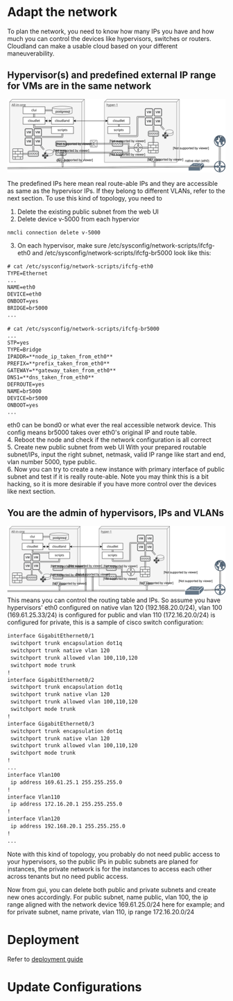 # Adapt the network
To plan the network, you need to know how many IPs you have and how much you can control the devices like hypervisors, switches or routers. Cloudland can make a usable cloud based on your different maneuverability.

## Hypervisor(s) and predefined external IP range for VMs are in the same network

![multi-node-route](images/mnroute.svg)   

   The predefined IPs here mean real route-able IPs and they are accessible as same as the hypervisor IPs. If they belong to different VLANs, refer to the next section. To use this kind of topology, you need to    
1. Delete the existing public subnet from the web UI   
2. Delete device v-5000 from each hypervior
```
nmcli connection delete v-5000
```
3. On each hypervisor, make sure /etc/sysconfig/network-scripts/ifcfg-eth0 and /etc/sysconfig/network-scripts/ifcfg-br5000 look like this:
```
# cat /etc/sysconfig/network-scripts/ifcfg-eth0
TYPE=Ethernet
...
NAME=eth0
DEVICE=eth0
ONBOOT=yes
BRIDGE=br5000
...

# cat /etc/sysconfig/network-scripts/ifcfg-br5000
...
STP=yes
TYPE=Bridge
IPADDR=**node_ip_taken_from_eth0**
PREFIX=**prefix_taken_from_eth0**
GATEWAY=**gateway_taken_from_eth0**
DNS1=**dns_taken_from_eth0**
DEFROUTE=yes
NAME=br5000
DEVICE=br5000
ONBOOT=yes
...
```   
eth0 can be bond0 or what ever the real accessible network device. This config means br5000 takes over eth0's original IP and route table.     
4. Reboot the node and check if the network configuration is all correct   
5. Create new public subnet from web UI
   With your prepared routable subnet/IPs, input the right subnet, netmask, valid IP range like start and end, vlan number 5000, type public.   
6. Now you can try to create a new instance with primary interface of public subnet and test if it is really route-able. 
   Note you may think this is a bit hacking, so it is more desirable if you have more control over the devices like next section.

## You are the admin of hypervisors, IPs and VLANs
    
![real-routing](images/realroute.svg)   
   This means you can control the routing table and IPs. So assume you have hypervisors' eth0 configured on native vlan 120 (192.168.20.0/24), vlan 100 (169.61.25.33/24) is configured for public and vlan 110 (172.16.20.0/24) is configured for private, this is a sample of cisco switch configuration:
```bash
interface GigabitEthernet0/1
 switchport trunk encapsulation dot1q
 switchport trunk native vlan 120
 switchport trunk allowed vlan 100,110,120
 switchport mode trunk
!
interface GigabitEthernet0/2
 switchport trunk encapsulation dot1q
 switchport trunk native vlan 120
 switchport trunk allowed vlan 100,110,120
 switchport mode trunk
!
interface GigabitEthernet0/3
 switchport trunk encapsulation dot1q
 switchport trunk native vlan 120
 switchport trunk allowed vlan 100,110,120
 switchport mode trunk
!
...
interface Vlan100
 ip address 169.61.25.1 255.255.255.0
!
interface Vlan110
 ip address 172.16.20.1 255.255.255.0
!
interface Vlan120
 ip address 192.168.20.1 255.255.255.0
!
...
```
Note with this kind of topology, you probably do not need public access to your hypervisors, so the public IPs in public subnets are planed for instances, the private network is for the instances to access each other across tenants but no need public access.

Now from gui, you can delete both public and private subnets and create new ones accordingly. For public subnet, name public, vlan 100, the ip range aligned with the network device 169.61.25.0/24 here for example; and for private subnet, name private, vlan 110, ip range 172.16.20.0/24

# Deployment
Refer to [deployment guide](Deployment)

# Update Configurations 
